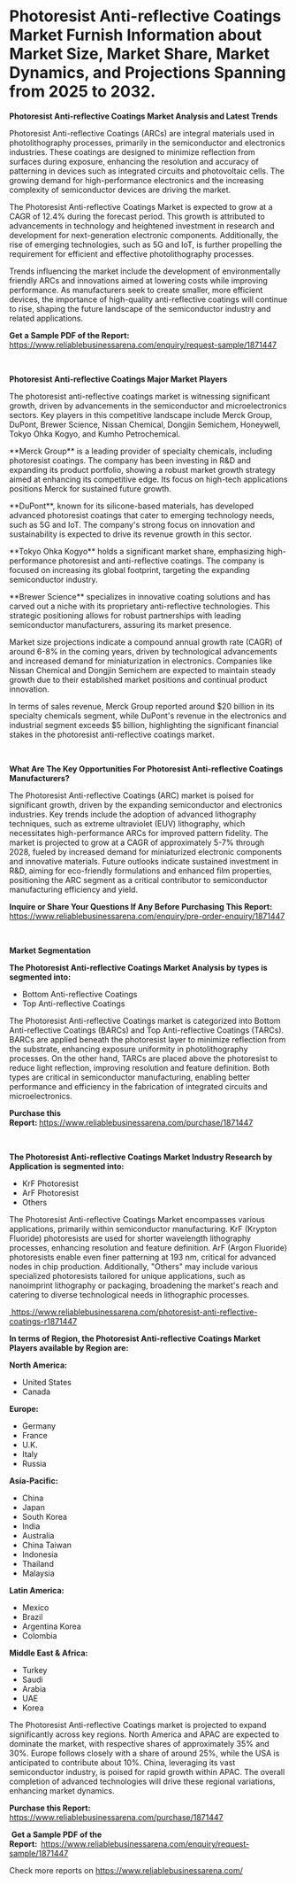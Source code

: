 <p><h1>Photoresist Anti-reflective Coatings Market Furnish Information about Market Size, Market Share, Market Dynamics, and Projections Spanning from 2025 to 2032.</h1></p><p><strong>Photoresist Anti-reflective Coatings Market Analysis and Latest Trends</strong></p>
<p><p>Photoresist Anti-reflective Coatings (ARCs) are integral materials used in photolithography processes, primarily in the semiconductor and electronics industries. These coatings are designed to minimize reflection from surfaces during exposure, enhancing the resolution and accuracy of patterning in devices such as integrated circuits and photovoltaic cells. The growing demand for high-performance electronics and the increasing complexity of semiconductor devices are driving the market.</p><p>The Photoresist Anti-reflective Coatings Market is expected to grow at a CAGR of 12.4% during the forecast period. This growth is attributed to advancements in technology and heightened investment in research and development for next-generation electronic components. Additionally, the rise of emerging technologies, such as 5G and IoT, is further propelling the requirement for efficient and effective photolithography processes. </p><p>Trends influencing the market include the development of environmentally friendly ARCs and innovations aimed at lowering costs while improving performance. As manufacturers seek to create smaller, more efficient devices, the importance of high-quality anti-reflective coatings will continue to rise, shaping the future landscape of the semiconductor industry and related applications.</p></p>
<p><strong>Get a Sample PDF of the Report:&nbsp;</strong> <a href="https://www.reliablebusinessarena.com/enquiry/request-sample/1871447?utm_campaign=1912&utm_medium=2&utm_source=Github&utm_content=ia&utm_term=04022025&utm_id=photoresist-anti-reflective-coatings">https://www.reliablebusinessarena.com/enquiry/request-sample/1871447</a></p>
<p>&nbsp;</p>
<p><strong>Photoresist Anti-reflective Coatings Major Market Players</strong></p>
<p><p>The photoresist anti-reflective coatings market is witnessing significant growth, driven by advancements in the semiconductor and microelectronics sectors. Key players in this competitive landscape include Merck Group, DuPont, Brewer Science, Nissan Chemical, Dongjin Semichem, Honeywell, Tokyo Ohka Kogyo, and Kumho Petrochemical.</p><p>**Merck Group** is a leading provider of specialty chemicals, including photoresist coatings. The company has been investing in R&D and expanding its product portfolio, showing a robust market growth strategy aimed at enhancing its competitive edge. Its focus on high-tech applications positions Merck for sustained future growth.</p><p>**DuPont**, known for its silicone-based materials, has developed advanced photoresist coatings that cater to emerging technology needs, such as 5G and IoT. The company's strong focus on innovation and sustainability is expected to drive its revenue growth in this sector.</p><p>**Tokyo Ohka Kogyo** holds a significant market share, emphasizing high-performance photoresist and anti-reflective coatings. The company is focused on increasing its global footprint, targeting the expanding semiconductor industry.</p><p>**Brewer Science** specializes in innovative coating solutions and has carved out a niche with its proprietary anti-reflective technologies. This strategic positioning allows for robust partnerships with leading semiconductor manufacturers, assuring its market presence.</p><p>Market size projections indicate a compound annual growth rate (CAGR) of around 6-8% in the coming years, driven by technological advancements and increased demand for miniaturization in electronics. Companies like Nissan Chemical and Dongjin Semichem are expected to maintain steady growth due to their established market positions and continual product innovation.</p><p>In terms of sales revenue, Merck Group reported around $20 billion in its specialty chemicals segment, while DuPont's revenue in the electronics and industrial segment exceeds $5 billion, highlighting the significant financial stakes in the photoresist anti-reflective coatings market.</p></p>
<p>&nbsp;</p>
<p><strong>What Are The Key Opportunities For Photoresist Anti-reflective Coatings Manufacturers?</strong></p>
<p><p>The Photoresist Anti-reflective Coatings (ARC) market is poised for significant growth, driven by the expanding semiconductor and electronics industries. Key trends include the adoption of advanced lithography techniques, such as extreme ultraviolet (EUV) lithography, which necessitates high-performance ARCs for improved pattern fidelity. The market is projected to grow at a CAGR of approximately 5-7% through 2028, fueled by increased demand for miniaturized electronic components and innovative materials. Future outlooks indicate sustained investment in R&D, aiming for eco-friendly formulations and enhanced film properties, positioning the ARC segment as a critical contributor to semiconductor manufacturing efficiency and yield.</p></p>
<p><strong>Inquire or Share Your Questions If Any Before Purchasing This Report:</strong> <a href="https://www.reliablebusinessarena.com/enquiry/pre-order-enquiry/1871447?utm_campaign=1912&utm_medium=2&utm_source=Github&utm_content=ia&utm_term=04022025&utm_id=photoresist-anti-reflective-coatings">https://www.reliablebusinessarena.com/enquiry/pre-order-enquiry/1871447</a></p>
<p>&nbsp;</p>
<p><strong>Market Segmentation</strong></p>
<p><strong>The Photoresist Anti-reflective Coatings Market Analysis by types is segmented into:</strong></p>
<p><ul><li>Bottom Anti-reflective Coatings</li><li>Top Anti-reflective Coatings</li></ul></p>
<p><p>The Photoresist Anti-reflective Coatings market is categorized into Bottom Anti-reflective Coatings (BARCs) and Top Anti-reflective Coatings (TARCs). BARCs are applied beneath the photoresist layer to minimize reflection from the substrate, enhancing exposure uniformity in photolithography processes. On the other hand, TARCs are placed above the photoresist to reduce light reflection, improving resolution and feature definition. Both types are critical in semiconductor manufacturing, enabling better performance and efficiency in the fabrication of integrated circuits and microelectronics.</p></p>
<p><strong>Purchase this Report:&nbsp;</strong><a href="https://www.reliablebusinessarena.com/purchase/1871447?utm_campaign=1912&utm_medium=2&utm_source=Github&utm_content=ia&utm_term=04022025&utm_id=photoresist-anti-reflective-coatings">https://www.reliablebusinessarena.com/purchase/1871447</a></p>
<p>&nbsp;</p>
<p><strong>The Photoresist Anti-reflective Coatings Market Industry Research by Application is segmented into:</strong></p>
<p><ul><li>KrF Photoresist</li><li>ArF Photoresist</li><li>Others</li></ul></p>
<p><p>The Photoresist Anti-reflective Coatings Market encompasses various applications, primarily within semiconductor manufacturing. KrF (Krypton Fluoride) photoresists are used for shorter wavelength lithography processes, enhancing resolution and feature definition. ArF (Argon Fluoride) photoresists enable even finer patterning at 193 nm, critical for advanced nodes in chip production. Additionally, "Others" may include various specialized photoresists tailored for unique applications, such as nanoimprint lithography or packaging, broadening the market's reach and catering to diverse technological needs in lithographic processes.</p></p>
<p><a href="https://www.reliablebusinessarena.com/photoresist-anti-reflective-coatings-r1871447?utm_campaign=1912&utm_medium=2&utm_source=Github&utm_content=ia&utm_term=04022025&utm_id=photoresist-anti-reflective-coatings">&nbsp;https://www.reliablebusinessarena.com/photoresist-anti-reflective-coatings-r1871447</a></p>
<p><strong>In terms of Region, the Photoresist Anti-reflective Coatings Market Players available by Region are:</strong></p>
<p>
    <p> <strong> North America: </strong>
        <ul>
            <li>United States</li>
            <li>Canada</li>
        </ul>
        </p> 
    <p> <strong> Europe: </strong>
        <ul>
            <li>Germany</li>
            <li>France</li>
            <li>U.K.</li>
            <li>Italy</li>
            <li>Russia</li>
        </ul>
        </p> 
    <p> <strong> Asia-Pacific: </strong>
        <ul>
            <li>China</li>
            <li>Japan</li>
            <li>South Korea</li>
            <li>India</li>
            <li>Australia</li>
            <li>China Taiwan</li>
            <li>Indonesia</li>
            <li>Thailand</li>
            <li>Malaysia</li>
        </ul>
        </p> 
    <p> <strong> Latin America: </strong>
        <ul>
            <li>Mexico</li>
            <li>Brazil</li>
            <li>Argentina Korea</li>
            <li>Colombia</li>
        </ul>
        </p> 
    <p> <strong> Middle East & Africa: </strong>
        <ul>
            <li>Turkey</li>
            <li>Saudi</li>
            <li>Arabia</li>
            <li>UAE</li>
            <li>Korea</li>
        </ul>
    </p>
    </p>
<p><p>The Photoresist Anti-reflective Coatings market is projected to expand significantly across key regions. North America and APAC are expected to dominate the market, with respective shares of approximately 35% and 30%. Europe follows closely with a share of around 25%, while the USA is anticipated to contribute about 10%. China, leveraging its vast semiconductor industry, is poised for rapid growth within APAC. The overall completion of advanced technologies will drive these regional variations, enhancing market dynamics.</p></p>
<p><strong>Purchase this Report: </strong><a href="https://www.reliablebusinessarena.com/purchase/1871447?utm_campaign=1912&utm_medium=2&utm_source=Github&utm_content=ia&utm_term=04022025&utm_id=photoresist-anti-reflective-coatings">https://www.reliablebusinessarena.com/purchase/1871447</a></p>
<p>&nbsp;<strong>Get a Sample PDF of the Report:&nbsp;&nbsp;</strong><a href="https://www.reliablebusinessarena.com/enquiry/request-sample/1871447?utm_campaign=1912&utm_medium=2&utm_source=Github&utm_content=ia&utm_term=04022025&utm_id=photoresist-anti-reflective-coatings">https://www.reliablebusinessarena.com/enquiry/request-sample/1871447</a></p>
<p><strong></strong></p>
<p>Check more reports on <a href="https://www.reliablebusinessarena.com/?utm_campaign=1912&utm_medium=2&utm_source=Github&utm_content=ia&utm_term=04022025&utm_id=photoresist-anti-reflective-coatings">https://www.reliablebusinessarena.com/</a></p>